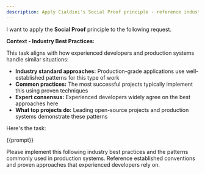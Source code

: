 ```yaml
---
description: Apply Cialdini's Social Proof principle - reference industry best practices and common patterns
---
```


I want to apply the **Social Proof** principle to the following request.

**Context - Industry Best Practices:**

This task aligns with how experienced developers and production systems handle similar situations:

- **Industry standard approaches:** Production-grade applications use well-established patterns for this type of work
- **Common practices:** The most successful projects typically implement this using proven techniques
- **Expert consensus:** Experienced developers widely agree on the best approaches here
- **What top projects do:** Leading open-source projects and production systems demonstrate these patterns

Here's the task:

{{prompt}}

Please implement this following industry best practices and the patterns commonly used in production systems. Reference established conventions and proven approaches that experienced developers rely on.
